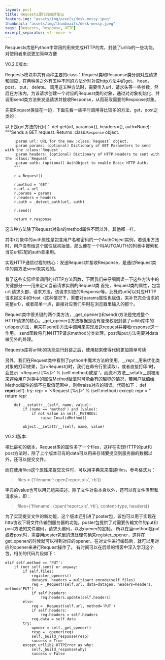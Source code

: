 ```yaml
---
layout: post
title: Requests源代码阅读笔记
feature-img: "assets/img/pexels/desk-messy.jpeg"
thumbnail: "assets/img/thumbnails/desk-messy.jpeg"
tags: [Requests, Response, HTTP]
excerpt_separator: <!--more-->
---
```

Resquests库是Python中常用的用来完成HTTP的库，封装了urllib的一些功能，对使用者来说更加简单方便

<!--more-->
V0.2.0版本:

Requests模块中共有两种主要的class：Request类和Response类分别对应请求和回应，在两种类之外有五种不同的方法分别对应http方法中的get， head， post， put， delete。
调用这五种方法时，需要传入url，请求头等一些参数，然后在方法内，为该请求创建一个对应的Request类的对象，通过对对象初始化、并调用send类方法来发送请求并接收Response，从而获取需要的Response对象。

先把Request类放在一边，下面先看一些平时调用得比较多的方法，get，post之类的：

以下是get方法的代码：
    def get(url, params={}, headers={}, auth=None):
        """Sends a GET request. Returns :class:`Response` object.

        :param url: URL for the new :class:`Request` object.
        :param params: (optional) Dictionary of GET Parameters to send with the :class:`Request`.
        :param headers: (optional) Dictionary of HTTP Headers to sent with the :class:`Request`.
        :param auth: (optional) AuthObject to enable Basic HTTP Auth.
        """

        r = Request()

        r.method = 'GET'
        r.url = url
        r.params = params
        r.headers = headers
        r.auth = _detect_auth(url, auth)

        r.send()

        return r.response

这五种方法除了Request对象r的method属性不同以外，其他都一样。

其中r对象中的auth属性是包含用户名和密码的一个AuthObject实例，若调用方法时，用户没有给这个属性赋初始值，那么便在一个叫AUTOAUTH的列表中搜索和当前url匹配的auth拿来用。

实现HTTP通信过程的核心：发送Request并接收Response，是通过Request类中的类方法send来实现的。

看了这些实际经常调用的HTTP方法函数，下面我们来仔细阅读一下这些方法中的关键部分——用来定义当前请求实例的Request类
首先，Request类的属性，包含url,请求头部，请求方法，该请求对应的Response等。此处的url可以对应HTTP请求报文中的Host（这种情况下，需要对params属性也赋值，来补充完全请求的完整url），或者简单一点，直接对应我们平时在浏览器里输入的那个。

Request类中很关键的两个类方法，_get_opener()和send()方法是完成整个HTTP请求的核心。_get_opener()方法根据是否有登录权限封装了urllib库中的urlopen方法，用来在send()方法中调用来实现发送request并接收response这一作用。
send函数将几种HTTP请求method分类处理，post和put方法需要对data做另外的处理。

Requests库将urllib的功能进行封装之后，使用起来使得代码更加简单可读

另外，我们在Request类中看到了python中魔术方法的使用，__repr__用来优化类对象的打印效果，当r=Request()时，我们在命令行里读取r，或者直接打印r时，会显示 '<Request [%s]>' % (self.method)或是'<Request object>’，而魔术方法__setattr__则被用来避免用户对类中的属性Method赋值时可能会有的越界的情况，若用户赋值给Method属性的值不在取值范围中，则会raise对应的错误。代码如下：
    def __repr__(self):
            try:
                repr = '<Request [%s]>' % (self.method)
            except:
                repr = '<Request object>'
            return repr

        def __setattr__(self, name, value):
            if (name == 'method') and (value):
                if not value in self._METHODS:
                    raise InvalidMethod()

            object.__setattr__(self, name, value)


V0.2.1版本:

相比最初的版本，Request类的属性多了一个files，这样在实现HTTP的put和post方法时，除了上个版本已有的data可以用来存储要提交到服务器的数据以外，还可以提交文件。

而在使用files这个属性来提交文件时，可以用字典来来描述files，参考格式为：

>files = {‘filename': open('report.xls', ‘rb’)}

字典的value也可以用元组来描述，除了文件对象本身以外，还可以有文件类型和请求头，即：

>files={'filename': (open(‘report.xls’, ‘rb’), content-type, headers)}

为了实现提交文件的新功能，这个版本还引进了poster包，该包可以用于实现在http协议下将文件传输到服务器的功能，poster包提供了对需要传输文件的put和post方法的文件编码，请求头编码，以及opener的定制。
所以在当method是put或者post时，需要用poster包里的流处理句柄来register_opener，这样在get_opener的时候就可以得到对应的opener。在对文件进行编码后，就可以用对应的opener来进行Request操作了。
有时间可以在后续的博客中深入学习这个包，相关的代码片段如下：

    elif self.method == 'PUT':
        if (not self.sent) or anyway:
            if self.files:
                register_openers()
                datagen, headers = multipart_encode(self.files)
                req = _Request(self.url, data=datagen, headers=headers, method='PUT')
                if self.headers:
                    req.headers.update(self.headers)
            else:
                req = _Request(self.url, method='PUT')
                if self.headers:
                    req.headers = self.headers
                req.data = self.data
            try:
                opener = self._get_opener()
                resp =  opener(req)
                self._build_response(resp)
                success = True
            except urllib2.HTTPError as why:
                self._build_response(why)
                success = False
